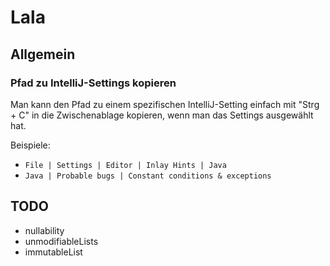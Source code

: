 # Lala

## Allgemein

### Pfad zu IntelliJ-Settings kopieren

Man kann den Pfad zu einem spezifischen IntelliJ-Setting einfach mit "Strg + C" in die Zwischenablage kopieren, wenn man das Settings ausgewählt hat.

Beispiele:
* `File | Settings | Editor | Inlay Hints | Java`
* `Java | Probable bugs | Constant conditions & exceptions`

## TODO

* nullability
* unmodifiableLists
* immutableList